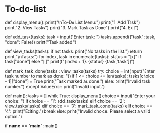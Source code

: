 # To-do-list
def display_menu():
    print("\nTo-Do List Menu:")
    print("1. Add Task")
    print("2. View Tasks")
    print("3. Mark Task as Done")
    print("4. Exit")

def add_task(tasks):
    task = input("Enter task: ")
    tasks.append({"task": task, "done": False})
    print("Task added.")

def view_tasks(tasks):
    if not tasks:
        print("No tasks in the list.")
        return
    print("\nTasks:")
    for index, task in enumerate(tasks):
        status = "[x]" if task["done"] else "[ ]"
        print(f"{index + 1}. {status} {task['task']}")

def mark_task_done(tasks):
    view_tasks(tasks)
    try:
        choice = int(input("Enter task number to mark as done: "))
        if 1 <= choice <= len(tasks):
            tasks[choice - 1]["done"] = True
            print("Task marked as done.")
        else:
            print("Invalid task number.")
    except ValueError:
        print("Invalid input.")

def main():
    tasks = []
    while True:
        display_menu()
        choice = input("Enter your choice: ")
        if choice == '1':
            add_task(tasks)
        elif choice == '2':
            view_tasks(tasks)
        elif choice == '3':
            mark_task_done(tasks)
        elif choice == '4':
            print("Exiting.")
            break
        else:
            print("Invalid choice. Please select a valid option.")

if __name__ == "__main__":
    main()

